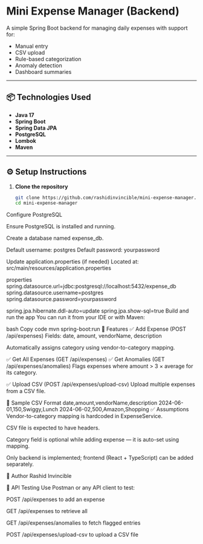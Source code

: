# Mini Expense Manager (Backend)

A simple Spring Boot backend for managing daily expenses with support for:
- Manual entry
- CSV upload
- Rule-based categorization
- Anomaly detection
- Dashboard summaries

---

## 📦 Technologies Used

- **Java 17**
- **Spring Boot**
- **Spring Data JPA**
- **PostgreSQL**
- **Lombok**
- **Maven**

---

## ⚙️ Setup Instructions

1. **Clone the repository**  
   ```bash
   git clone https://github.com/rashidinvincible/mini-expense-manager.git
   cd mini-expense-manager
Configure PostgreSQL

Ensure PostgreSQL is installed and running.

Create a database named expense_db.

Default username: postgres
Default password: yourpassword

Update application.properties (if needed)
Located at: src/main/resources/application.properties

properties
spring.datasource.url=jdbc:postgresql://localhost:5432/expense_db
spring.datasource.username=postgres
spring.datasource.password=yourpassword

spring.jpa.hibernate.ddl-auto=update
spring.jpa.show-sql=true
Build and run the app
You can run it from your IDE or with Maven:

bash
Copy code
mvn spring-boot:run
🔑 Features
✅ Add Expense (POST /api/expenses)
Fields: date, amount, vendorName, description

Automatically assigns category using vendor-to-category mapping.

✅ Get All Expenses (GET /api/expenses)
✅ Get Anomalies (GET /api/expenses/anomalies)
Flags expenses where amount > 3 × average for its category.

✅ Upload CSV (POST /api/expenses/upload-csv)
Upload multiple expenses from a CSV file.

📁 Sample CSV Format
date,amount,vendorName,description
2024-06-01,150,Swiggy,Lunch
2024-06-02,500,Amazon,Shopping
✅ Assumptions
Vendor-to-category mapping is hardcoded in ExpenseService.

CSV file is expected to have headers.

Category field is optional while adding expense — it is auto-set using mapping.

Only backend is implemented; frontend (React + TypeScript) can be added separately.

🙌 Author
Rashid Invincible

🧪 API Testing
Use Postman or any API client to test:

POST /api/expenses to add an expense

GET /api/expenses to retrieve all

GET /api/expenses/anomalies to fetch flagged entries

POST /api/expenses/upload-csv to upload a CSV file
